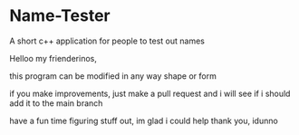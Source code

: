 # Name-Tester
A short c++ application for people to test out names

Helloo my frienderinos,

this program can be modified in any way shape or form

if you make improvements, just make a pull request and i will see if i should add it to the main branch

have a fun time figuring stuff out, im glad i could help
thank you,
idunno
